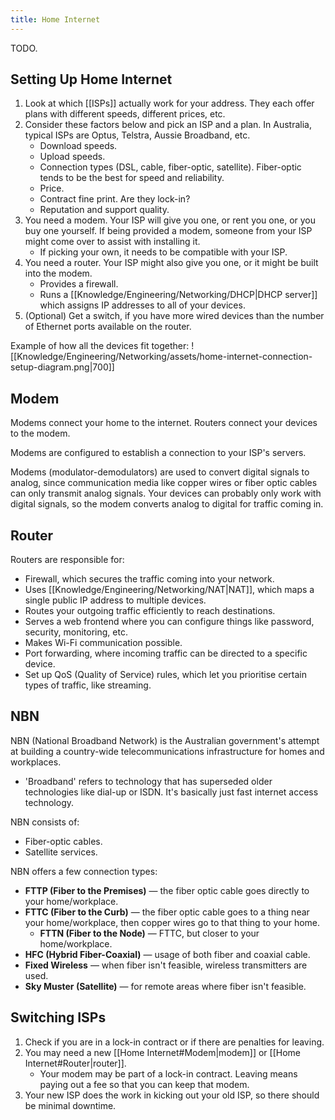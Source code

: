 ```yaml
---
title: Home Internet
---
```


TODO.

## Setting Up Home Internet
1. Look at which [[ISPs]] actually work for your address. They each offer plans with different speeds, different prices, etc.
2. Consider these factors below and pick an ISP and a plan. In Australia, typical ISPs are Optus, Telstra, Aussie Broadband, etc.
	- Download speeds.
	- Upload speeds.
	- Connection types (DSL, cable, fiber-optic, satellite). Fiber-optic tends to be the best for speed and reliability.
	- Price.
	- Contract fine print. Are they lock-in?
	- Reputation and support quality.
1. You need a modem. Your ISP will give you one, or rent you one, or you buy one yourself. If being provided a modem, someone from your ISP might come over to assist with installing it.
	- If picking your own, it needs to be compatible with your ISP.
2. You need a router. Your ISP might also give you one, or it might be built into the modem.
	- Provides a firewall.
	- Runs a [[Knowledge/Engineering/Networking/DHCP|DHCP server]] which assigns IP addresses to all of your devices.
3. (Optional) Get a switch, if you have more wired devices than the number of Ethernet ports available on the router.

Example of how all the devices fit together:
![[Knowledge/Engineering/Networking/assets/home-internet-connection-setup-diagram.png|700]]
## Modem
Modems connect your home to the internet. Routers connect your devices to the modem.

Modems are configured to establish a connection to your ISP's servers.

Modems (modulator-demodulators) are used to convert digital signals to analog, since communication media like copper wires or fiber optic cables can only transmit analog signals. Your devices can probably only work with digital signals, so the modem converts analog to digital for traffic coming in.

## Router
Routers are responsible for:
- Firewall, which secures the traffic coming into your network.
- Uses [[Knowledge/Engineering/Networking/NAT|NAT]], which maps a single public IP address to multiple devices.
- Routes your outgoing traffic efficiently to reach destinations.
- Serves a web frontend where you can configure things like password, security, monitoring, etc.
- Makes Wi-Fi communication possible.
- Port forwarding, where incoming traffic can be directed to a specific device.
- Set up QoS (Quality of Service) rules, which let you prioritise certain types of traffic, like streaming.

## NBN
NBN (National Broadband Network) is the Australian government's attempt at building a country-wide telecommunications infrastructure for homes and workplaces.
- 'Broadband' refers to technology that has superseded older technologies like dial-up or ISDN. It's basically just fast internet access technology.

NBN consists of:
- Fiber-optic cables.
- Satellite services.

NBN offers a few connection types:
- **FTTP (Fiber to the Premises)** — the fiber optic cable goes directly to your home/workplace.
- **FTTC (Fiber to the Curb)** — the fiber optic cable goes to a thing near your home/workplace, then copper wires go to that thing to your home.
	- **FTTN (Fiber to the Node)** — FTTC, but closer to your home/workplace.
- **HFC (Hybrid Fiber-Coaxial)** — usage of both fiber and coaxial cable.
- **Fixed Wireless** — when fiber isn't feasible, wireless transmitters are used.
- **Sky Muster (Satellite)** — for remote areas where fiber isn't feasible.

## Switching ISPs
1. Check if you are in a lock-in contract or if there are penalties for leaving.
2. You may need a new [[Home Internet#Modem|modem]] or [[Home Internet#Router|router]].
	- Your modem may be part of a lock-in contract. Leaving means paying out a fee so that you can keep that modem.
3. Your new ISP does the work in kicking out your old ISP, so there should be minimal downtime.
